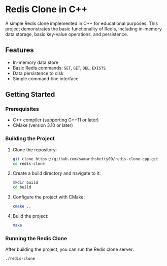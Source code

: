 # Redis Clone in C++

A simple Redis clone implemented in C++ for educational purposes. This project demonstrates the basic functionality of Redis, including in-memory data storage, basic key-value operations, and persistence.

## Features

- In-memory data store
- Basic Redis commands: `SET`, `GET`, `DEL`, `EXISTS`
- Data persistence to disk
- Simple command-line interface

## Getting Started

### Prerequisites

- C++ compiler (supporting C++11 or later)
- CMake (version 3.10 or later)

### Building the Project

1. Clone the repository:

    ```sh
    git clone https://github.com/samarthshetty09/redis-clone-cpp.git
    cd redis-clone
    ```

2. Create a build directory and navigate to it:

    ```sh
    mkdir build
    cd build
    ```

3. Configure the project with CMake:

    ```sh
    cmake ..
    ```

4. Build the project:

    ```sh
    make
    ```

### Running the Redis Clone

After building the project, you can run the Redis clone server:

```sh
./redis-clone
